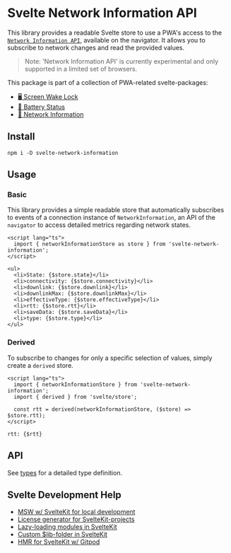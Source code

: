 # Svelte Network Information API

This library provides a readable Svelte store to use a PWA's access to the [`Network Information API`](https://developer.mozilla.org/en-US/docs/Web/API/NetworkInformation), available on the navigator. It allows you to subscribe to network changes and read the provided values.

> Note:
> 'Network Information API' is currently experimental and only supported in a limited set of browsers.

This package is part of a collection of PWA-related svelte-packages:

- [🖥️ Screen Wake Lock](https://www.npmjs.com/package/svelte-screen-wake-lock)
- [🔋 Battery Status](https://www.npmjs.com/package/svelte-battery-status)
- [📡 Network Information](https://www.npmjs.com/package/svelte-network-information)

## Install

```text
npm i -D svelte-network-information
```

## Usage

### Basic

This library provides a simple readable store that automatically subscribes to events of a connection instance of `NetworkInformation`, an API of the `navigator` to access detailed metrics regarding network states.

```svelte
<script lang="ts">
  import { networkInformationStore as store } from 'svelte-network-information';
</script>

<ul>
  <li>State: {$store.state}</li>
  <li>connectivity: {$store.connectivity}</li>
  <li>downlink: {$store.downlink}</li>
  <li>downlinkMax: {$store.downlinkMax}</li>
  <li>effectiveType: {$store.effectiveType}</li>
  <li>rtt: {$store.rtt}</li>
  <li>saveData: {$store.saveData}</li>
  <li>type: {$store.type}</li>
</ul>
```

### Derived

To subscribe to changes for only a specific selection of values, simply create a `derived` store.

```svelte
<script lang="ts">
  import { networkInformationStore } from 'svelte-network-information';
  import { derived } from 'svelte/store';

  const rtt = derived(networkInformationStore, ($store) => $store.rtt);
</script>

rtt: {$rtt}
```

## API

See [types](https://github.com/flaming-codes/svelte-network-information/blob/main/pkg/src/lib/types.ts) for a detailed type definition.

## Svelte Development Help

- [MSW w/ SvelteKit for local development](https://flaming.codes/posts/msw-in-sveltekit-for-local-development)
- [License generator for SvelteKit-projects](https://flaming.codes/posts/license-generator-for-dependencies-in-sveltekit)
- [Lazy-loading modules in SvelteKit](https://flaming.codes/posts/lazy-loading-modules-in-svelte-to-import-components-on-demand)
- [Custom $lib-folder in SvelteKit](https://cdn.sanity.io/images/udzdriea/production/3b194fc9edce1392fe39f9c141b3a81e84de398e-960x600.jpg?w=400&fm=webp)
- [HMR for SvelteKit w/ Gitpod](https://flaming.codes/posts/setup-hmr-for-sveltekit-with-gitpod)
